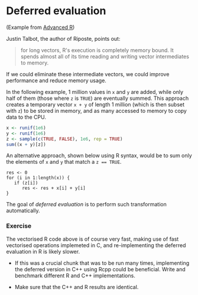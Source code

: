 # Deferred evaluation

(Example from [Advanced R](http://adv-r.had.co.nz/Performance.html#faster-r))

Justin Talbot, the author of Riposte, points out:

> for long vectors, R's execution is completely memory bound. It
> spends almost all of its time reading and writing vector
> intermediates to memory.

If we could eliminate these intermediate vectors, we could improve
performance and reduce memory usage.

In the following example, 1 million values in `x` and `y` are added,
while only half of them (those where `z` is `TRUE`) are eventually
summed. This approach creates a temporary vector `x + y` of length 1
million (which is then subset with `z`) to be stored in memory, and as
many accessed to memory to copy data to the CPU.


```r
x <- runif(1e6)
y <- runif(1e6)
z <- sample(c(TRUE, FALSE), 1e6, rep = TRUE)
sum((x + y)[z])
```

An alternative approach, shown below using R syntax, would be to sum
only the elements of `x` and `y` that match a `z == TRUE`.

```
res <- 0
for (i in 1:length(x)) {
   if (z[i])
      res <- res + x[i] + y[i]
}
```

The goal of *deferred evaluation* is to perform such transformation
automatically.

### Exercise

The vectorised R code above is of course very fast, making use of fast
vectorised operations implemeted in C, and re-implementing the
deferred evaluation in R is likely slower. 

- If this was a crucial chunk that was to be run many times,
  implementing the deferred version in C++ using Rcpp could be
  beneficial. Write and benchmark different R and C++ implementations.

- Make sure that the C++ and R results are identical.


